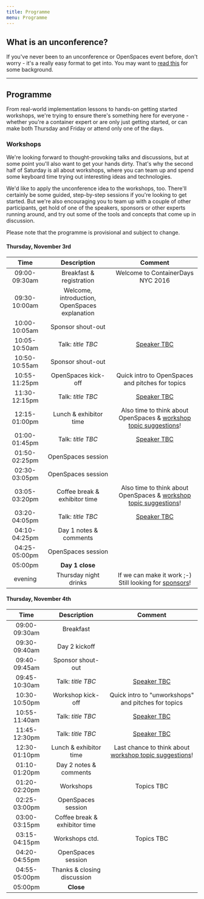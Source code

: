 ```yaml
---
title: Programme
menu: Programme
---
```


## What is an unconference?

If you've never been to an unconference or OpenSpaces event before, don't worry - it's a really easy format to get into. You may want to [read this](http://en.wikipedia.org/wiki/Unconference) for some background.

----

## Programme

From real-world implementation lessons to hands-on getting started workshops, we're trying to ensure there's something here for everyone - whether you're a container expert or are only just getting started, or can make both Thursday and Friday or attend only one of the days.

### <a name="workshops"></a>Workshops

We're looking forward to thought-provoking talks and discussions, but at some point you'll also want to get your hands dirty. That's why the second half of Saturday is all about workshops, where you can team up and spend some keyboard time trying out interesting ideas and technologies.

We'd like to apply the unconference idea to the workshops, too. There'll certainly be some guided, step-by-step sessions if you're looking to get started. But we're also encouraging you to team up with a couple of other participants, get hold of one of the speakers, sponsors or other experts running around, and try out some of the tools and concepts that come up in discussion.

Please note that the programme is provisional and subject to change.

#### Thursday, November 3rd

| Time    | Description          | Comment |
|:-----------:|:-------------:|:-----------:|
| 09:00-09:30am | Breakfast & registration | Welcome to ContainerDays NYC 2016 |
| 09:30-10:00am | Welcome, introduction, OpenSpaces explanation | |
| 10:00-10:05am | Sponsor shout-out | |
| 10:05-10:50am | Talk: _title TBC_ | [Speaker TBC](../#speakers) |
| 10:50-10:55am | Sponsor shout-out | |
| 10:55-11:25pm | OpenSpaces kick-off | Quick intro to OpenSpaces and pitches for topics |
| 11:30-12:15pm | Talk: _title TBC_ | [Speaker TBC](../#speakers) |
| 12:15-01:00pm | Lunch & exhibitor time | Also time to think about OpenSpaces & [workshop topic suggestions](../#workshops)! |
| 01:00-01:45pm | Talk: _title TBC_ | [Speaker TBC](../#speakers) |
| 01:50-02:25pm | OpenSpaces session | |
| 02:30-03:05pm | OpenSpaces session | |
| 03:05-03:20pm | Coffee break & exhibitor time | Also time to think about OpenSpaces & [workshop topic suggestions](../#workshops)! |
| 03:20-04:05pm | Talk: _title TBC_ | [Speaker TBC](../#speakers) |
| 04:10-04:25pm | Day 1 notes & comments | |
| 04:25-05:00pm | OpenSpaces session | |
| 05:00pm | **Day 1 close** | |
| evening | Thursday night drinks | If we can make it work ;-) Still looking for [sponsors](../#sponsors)! |

#### Thursday, November 4th

| Time    | Description          | Comment |
|:-----------:|:-------------:|:-----------:|
| 09:00-09:30am | Breakfast | |
| 09:30-09:40am | Day 2 kickoff | |
| 09:40-09:45am | Sponsor shout-out | |
| 09:45-10:30am | Talk: _title TBC_ | [Speaker TBC](../#speakers) |
| 10:30-10:50pm | Workshop kick-off | Quick intro to "unworkshops" and pitches for topics |
| 10:55-11:40am | Talk: _title TBC_ | [Speaker TBC](../#speakers) |
| 11:45-12:30pm | Talk: _title TBC_ | [Speaker TBC](../#speakers) |
| 12:30-01:10pm | Lunch & exhibitor time | Last chance to think about [workshop topic suggestions](../#workshops)! |
| 01:10-01:20pm | Day 2 notes & comments | |
| 01:20-02:20pm | Workshops | Topics TBC |
| 02:25-03:00pm | OpenSpaces session | |
| 03:00-03:15pm | Coffee break & exhibitor time | |
| 03:15-04:15pm | Workshops ctd. | Topics TBC |
| 04:20-04:55pm | OpenSpaces session | |
| 04:55-05:00pm | Thanks & closing discussion | |
| 05:00pm | **Close** | |